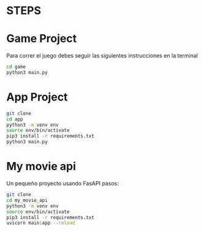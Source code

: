 # STEPS

# Game Project

Para correr el juego debes seguir las siguientes instrucciones en la terminal

```sh
cd game
python3 main.py
```
# App Project

```sh
git clone
cd app
python3 -m venv env
source env/bin/activate
pip3 install -r requirements.txt
python3 main.py
```
# My movie api
Un pequeño proyecto usando FasAPI
pasos:

```sh
git clone
cd my_movie_api
python3 -m venv env
source env/bin/activate
pip3 install -r requirements.txt
uvicorn main:app --reload
```